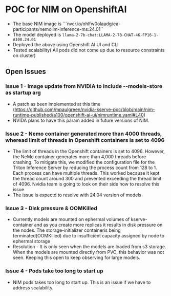 # POC for NIM on OpenshiftAI
- The base NIM image is ```nvcr.io/ohlfw0olaadg/ea-participants/nemollm-inference-ms:24.01``
- The model deployed is ```llama-2-7b-chat:LLAMA-2-7B-CHAT-4K-FP16-1-A100.24.01```
- Deployed the above using Openshift AI UI and CLI
- Tested scalability( All pods did not come up due to resource constraints on cluster)


## Open Issues

### Issue 1 - Image update from NVIDIA to include --models-store as startup arg
- A patch as been implemented at this time (https://github.com/mpaulgreen/nvidia-kserve-poc/blob/main/nim-runtime-published/a100/openshift-ai-ui/nimruntime.yaml#L40)
- NVIDA plans to have this param added in future versions of NIM.

### Issue 2 - Nemo container generated more than 4000 threads, wheread limit of threads in Openshift containers is set to 4096
- The limit of threads in the Openshift containers is set to 4096. However, the NeMo container generates more than 4,000 threads before crashing. To mitigate this, we modified the configuration file for the Triton Inference Server by reducing the process count from 128 to 1. Each process can have multiple threads. This worked because it kept the thread count around 300 and prevented exceeding the thread limit of 4096. Nvidia team is going to look on their side how to resolve this issue
- The issue is expectd to resolve with 24.04 version of models


### Issue 3 - Disk pressure & OOMKilled
- Currently models are mounted on ephermal volumes of kserve-container  and as you create more replicas it results in disk pressure on the nodes. The storage-initializer containeris being terminated(OOMKilled) due to insufficient capacity assigned by node to ephermal storage
- Resolution - It is only seen when the models are loaded from s3 storage. When the models are mounted directly from PVC, this behavior was not seen. Keeping this open to keep observing for large models.

### Issue 4 - Pods take too long to start up
- NIM pods takes too long to start up. This is an issue if we have to address scalability. 